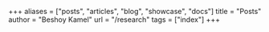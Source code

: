 +++
aliases = ["posts", "articles", "blog", "showcase", "docs"]
title = "Posts"
author = "Beshoy Kamel"
url = "/research"
tags = ["index"]
+++
